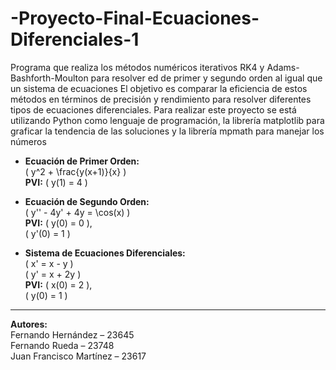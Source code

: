 # -Proyecto-Final-Ecuaciones-Diferenciales-1
Programa que realiza los métodos numéricos iterativos RK4 y Adams-Bashforth-Moulton para resolver ed de primer y segundo orden al igual que un sistema de ecuaciones 
El objetivo es comparar la eficiencia de estos métodos en términos de precisión y rendimiento para resolver diferentes tipos de ecuaciones diferenciales.
Para realizar este proyecto se está utilizando Python como lenguaje de programación, la librería matplotlib para graficar la tendencia de las soluciones y la librería mpmath para manejar los números

- **Ecuación de Primer Orden:**  
  \( y^2 + \frac{y(x+1)}{x} \)  
  **PVI:** \( y(1) = 4 \)

- **Ecuación de Segundo Orden:**  
  \( y'' - 4y' + 4y = \cos(x) \)  
  **PVI:** \( y(0) = 0 \),  
           \( y'(0) = 1 \)

- **Sistema de Ecuaciones Diferenciales:**  
  \( x' = x - y \)  
  \( y' = x + 2y \)  
  **PVI:** \( x(0) = 2 \),  
           \( y(0) = 1 \)

---

**Autores:**  
Fernando Hernández – 23645  
Fernando Rueda – 23748  
Juan Francisco Martínez – 23617
